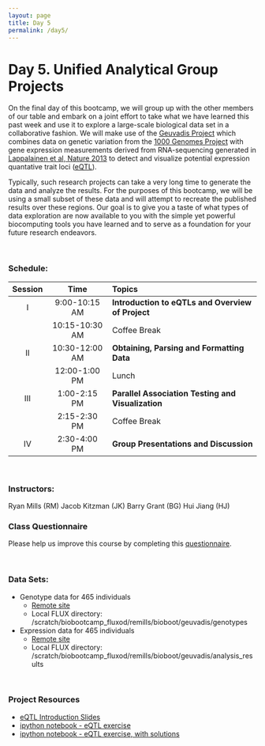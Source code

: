 ```yaml
---
layout: page
title: Day 5
permalink: /day5/
---
```


# Day 5.  Unified Analytical Group Projects 
On the final day of this bootcamp, we will group up with the other members of our table and embark on a joint effort to take what we have learned this past week and use it to explore a large-scale biological data set in a collaborative fashion. We will make use of the [Geuvadis Project](http://www.geuvadis.org/web/geuvadis/RNAseq-project) which combines data on genetic variation from the [1000 Genomes Project](http://www.1000genomes.org/) with gene expression measurements derived from RNA-sequencing generated in [Lappalainen et al, Nature 2013](http://www.ncbi.nlm.nih.gov/pmc/articles/PMC3918453/) to detect and visualize potential expression quantative trait loci ([eQTL](https://en.wikipedia.org/wiki/Expression_quantitative_trait_loci)). 

Typically, such research projects can take a very long time to generate the data and analyze the results. For the purposes of this bootcamp, we will be using a small subset of these data and will attempt to recreate the published results over these regions. Our goal is to give you a taste of what types of data exploration are now available to you with the simple yet powerful biocomputing tools you have learned and to serve as a foundation for your future research endeavors. 

<br>

### Schedule:

| Session | Time             | Topics                                                 |  
| :-----: |:----------------:| :------------------------------------------------------|  
| I       | 9:00-10:15 AM    | **Introduction to eQTLs and Overview of Project**      |  
|         | 10:15-10:30 AM   | Coffee Break                                           |   
| II      | 10:30-12:00 AM   | **Obtaining, Parsing and Formatting Data**             |   
|         | 12:00-1:00 PM    | Lunch                                                  |  
| III     | 1:00-2:15 PM     | **Parallel Association Testing and Visualization**    |  
|         | 2:15-2:30 PM     | Coffee Break                                           |  
| IV      | 2:30-4:00 PM     | **Group Presentations and Discussion**                 |  

<br>

### Instructors:
Ryan Mills (RM) 
Jacob Kitzman (JK)
Barry Grant (BG)
Hui Jiang (HJ)
<br>

### Class Questionnaire
Please help us improve this course by completing this [questionnaire](http://tinyurl.com/bioboot-questions). 

<br>

### Data Sets:
- Genotype data for 465 individuals
  - [Remote site](ftp://ftp.ebi.ac.uk/pub/databases/microarray/data/experiment/GEUV/E-GEUV-1/genotypes/)
  - Local FLUX directory: /scratch/biobootcamp_fluxod/remills/bioboot/geuvadis/genotypes
- Expression data for 465 individuals
  - [Remote site](ftp://ftp.ebi.ac.uk/pub/databases/microarray/data/experiment/GEUV/E-GEUV-1/analysis_results/)
  - Local FLUX directory: /scratch/biobootcamp_fluxod/remills/bioboot/geuvadis/analysis_results

<br>

### Project Resources
- [eQTL Introduction Slides](https://github.com/bioboot/web-2015/blob/gh-pages/class-material/handout_day5_intro-eqtl.pdf)
- [ipython notebook - eQTL exercise](https://github.com/bioboot/web-2015/blob/gh-pages/class-material/Day5.ipynb)
- [ipython notebook - eQTL exercise, with solutions](https://github.com/bioboot/web-2015/blob/gh-pages/class-material/Day5_solution.ipynb)
